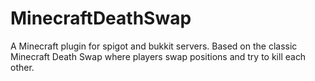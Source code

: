# MinecraftDeathSwap

A Minecraft plugin for spigot and bukkit servers. Based on the classic Minecraft Death Swap where players swap positions and try to kill each other.
